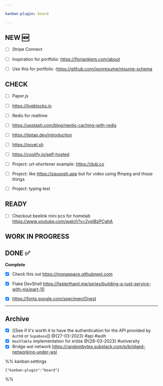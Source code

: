 ```yaml
---

kanban-plugin: board

---
```


## NEW :new:

- [ ] Stripe Connect
- [ ] Inspiration for portfolio: https://floriankiem.com/about
- [ ] Use this for portfolio -https://github.com/jsonresume/resume-schema


## CHECK

- [ ] Paper.js
- [ ] https://liveblocks.io
- [ ] Redis for realtime
- [ ] https://upstash.com/blog/nextjs-caching-with-redis
- [ ] https://tiptap.dev/introduction
- [ ] https://novel.sh
- [ ] https://coolify.io/self-hosted
- [ ] Project: url-shortener
	example: https://dub.co
- [ ] Project: like https://squoosh.app but for video using ffmpeg and those things
- [ ] Project: typing test


## READY

- [ ] Checkout beelink mini pcs for homelab
	https://www.youtube.com/watch?v=2yplBzPCghA


## WORK IN PROGRESS



## DONE :white_check_mark:

**Complete**
- [x] Check this out https://monaspace.githubnext.com
- [x] Flake DevShell https://fasterthanli.me/series/building-a-rust-service-with-nix/part-10
- [x] https://fonts.google.com/specimen/Onest


***

## Archive

- [x] [[See if it's worth it to have the authentication for the API provided by `Auth0` or  `Supabase`]] @{27-03-2023} #api #auth
- [x] `HashTable` implementation for `AYEDA`  @{28-03-2023} #university
- [x] Bridge wsl network https://randombytes.substack.com/p/bridged-networking-under-wsl

%% kanban:settings
```
{"kanban-plugin":"board"}
```
%%